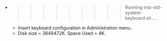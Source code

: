 * >>>>>>>>> Running inst-std-system-keyboard.sh ...
  * Insert keyboard configuration in Administration menu.
  * Disk size = 3849472K. Space Used = 4K.
